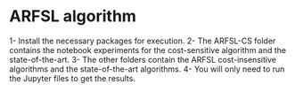 # ARFSL algorithm 
1- Install the necessary packages for execution.
2- The ARFSL-CS folder contains the notebook experiments for the cost-sensitive algorithm and the state-of-the-art.
3- The other folders contain the ARFSL cost-insensitive algorithms and the state-of-the-art algorithms.
4- You will only need to run the Jupyter files to get the results.
